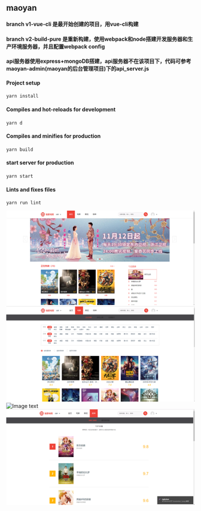 ## maoyan
#### branch v1-vue-cli 是最开始创建的项目，用vue-cli构建
#### branch v2-build-pure 是重新构建，使用webpack和node搭建开发服务器和生产环境服务器，并且配置webpack config
#### api服务器使用express+mongoDB搭建，api服务器不在该项目下，代码可参考maoyan-admin(maoyan的后台管理项目)下的api_server.js

#### Project setup
```
yarn install
```

#### Compiles and hot-reloads for development
```
yarn d
```

#### Compiles and minifies for production
```
yarn build
```
#### start server for production
```
yarn start
```
#### Lints and fixes files
```
yarn run lint
```
![Image text](https://github.com/cassiehuang/maoyan/blob/master/img-floder/home.png)
![Image text](https://github.com/cassiehuang/maoyan/blob/master/img-floder/movie.png)
![Image text](https://github.com/cassiehuang/maoyan/blob/master/img-floder/vinemas.png)
![Image text](https://github.com/cassiehuang/maoyan/blob/master/img-floder/board.png)
